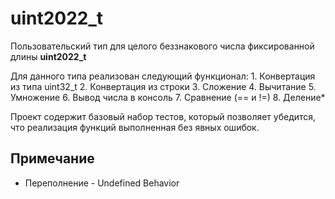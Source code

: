 # uint2022_t
Пользовательский тип для целого беззнакового числа
фиксированной длины **uint2022_t**

Для данного типа реализован следующий функционал:
     1. Конвертация из типа uint32_t
     2. Конвертация из строки
     3. Сложение
     4. Вычитание
     5. Умножение
     6. Вывод числа в консоль
     7. Сравнение (== и !=)
     8. Деление*

Проект содержит базовый набор тестов, который позволяет убедится, что реализация функций выполненная без явных ошибок.

## Примечание
 - Переполнение - Undefined Behavior
